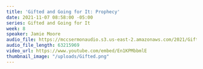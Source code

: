 ```yaml
---
title: 'Gifted and Going for It: Prophecy'
date: 2021-11-07 08:58:00 -05:00
series: Gifted and Going for It
week: 8
speaker: Jamie Moore
audio_file: https://mccsermonaudio.s3.us-east-2.amazonaws.com/2021/Gifted/Week+8+Gifted.mp3
audio_file_length: 63215969
video_url: https://www.youtube.com/embed/En1KPMbbmlE
thumbnail_image: "/uploads/Gifted.png"
---
```


